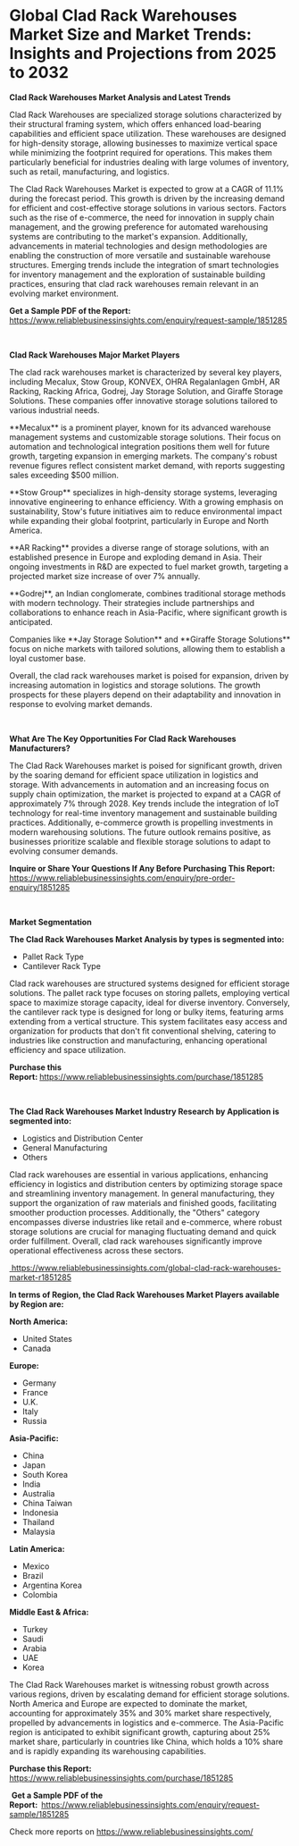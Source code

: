 <p><h1>Global Clad Rack Warehouses Market Size and Market Trends: Insights and Projections from 2025 to 2032</h1></p><p><strong>Clad Rack Warehouses Market Analysis and Latest Trends</strong></p>
<p><p>Clad Rack Warehouses are specialized storage solutions characterized by their structural framing system, which offers enhanced load-bearing capabilities and efficient space utilization. These warehouses are designed for high-density storage, allowing businesses to maximize vertical space while minimizing the footprint required for operations. This makes them particularly beneficial for industries dealing with large volumes of inventory, such as retail, manufacturing, and logistics.</p><p>The Clad Rack Warehouses Market is expected to grow at a CAGR of 11.1% during the forecast period. This growth is driven by the increasing demand for efficient and cost-effective storage solutions in various sectors. Factors such as the rise of e-commerce, the need for innovation in supply chain management, and the growing preference for automated warehousing systems are contributing to the market's expansion. Additionally, advancements in material technologies and design methodologies are enabling the construction of more versatile and sustainable warehouse structures. Emerging trends include the integration of smart technologies for inventory management and the exploration of sustainable building practices, ensuring that clad rack warehouses remain relevant in an evolving market environment.</p></p>
<p><strong>Get a Sample PDF of the Report:&nbsp;</strong> <a href="https://www.reliablebusinessinsights.com/enquiry/request-sample/1851285?utm_campaign=3582&utm_medium=2&utm_source=Github&utm_content=ia&utm_term=26032025&utm_id=clad-rack-warehouses">https://www.reliablebusinessinsights.com/enquiry/request-sample/1851285</a></p>
<p>&nbsp;</p>
<p><strong>Clad Rack Warehouses Major Market Players</strong></p>
<p><p>The clad rack warehouses market is characterized by several key players, including Mecalux, Stow Group, KONVEX, OHRA Regalanlagen GmbH, AR Racking, Racking Africa, Godrej, Jay Storage Solution, and Giraffe Storage Solutions. These companies offer innovative storage solutions tailored to various industrial needs.</p><p>**Mecalux** is a prominent player, known for its advanced warehouse management systems and customizable storage solutions. Their focus on automation and technological integration positions them well for future growth, targeting expansion in emerging markets. The company's robust revenue figures reflect consistent market demand, with reports suggesting sales exceeding $500 million.</p><p>**Stow Group** specializes in high-density storage systems, leveraging innovative engineering to enhance efficiency. With a growing emphasis on sustainability, Stow's future initiatives aim to reduce environmental impact while expanding their global footprint, particularly in Europe and North America.</p><p>**AR Racking** provides a diverse range of storage solutions, with an established presence in Europe and exploding demand in Asia. Their ongoing investments in R&D are expected to fuel market growth, targeting a projected market size increase of over 7% annually.</p><p>**Godrej**, an Indian conglomerate, combines traditional storage methods with modern technology. Their strategies include partnerships and collaborations to enhance reach in Asia-Pacific, where significant growth is anticipated. </p><p>Companies like **Jay Storage Solution** and **Giraffe Storage Solutions** focus on niche markets with tailored solutions, allowing them to establish a loyal customer base. </p><p>Overall, the clad rack warehouses market is poised for expansion, driven by increasing automation in logistics and storage solutions. The growth prospects for these players depend on their adaptability and innovation in response to evolving market demands.</p></p>
<p>&nbsp;</p>
<p><strong>What Are The Key Opportunities For Clad Rack Warehouses Manufacturers?</strong></p>
<p><p>The Clad Rack Warehouses market is poised for significant growth, driven by the soaring demand for efficient space utilization in logistics and storage. With advancements in automation and an increasing focus on supply chain optimization, the market is projected to expand at a CAGR of approximately 7% through 2028. Key trends include the integration of IoT technology for real-time inventory management and sustainable building practices. Additionally, e-commerce growth is propelling investments in modern warehousing solutions. The future outlook remains positive, as businesses prioritize scalable and flexible storage solutions to adapt to evolving consumer demands.</p></p>
<p><strong>Inquire or Share Your Questions If Any Before Purchasing This Report:</strong> <a href="https://www.reliablebusinessinsights.com/enquiry/pre-order-enquiry/1851285?utm_campaign=3582&utm_medium=2&utm_source=Github&utm_content=ia&utm_term=26032025&utm_id=clad-rack-warehouses">https://www.reliablebusinessinsights.com/enquiry/pre-order-enquiry/1851285</a></p>
<p>&nbsp;</p>
<p><strong>Market Segmentation</strong></p>
<p><strong>The Clad Rack Warehouses Market Analysis by types is segmented into:</strong></p>
<p><ul><li>Pallet Rack Type</li><li>Cantilever Rack Type</li></ul></p>
<p><p>Clad rack warehouses are structured systems designed for efficient storage solutions. The pallet rack type focuses on storing pallets, employing vertical space to maximize storage capacity, ideal for diverse inventory. Conversely, the cantilever rack type is designed for long or bulky items, featuring arms extending from a vertical structure. This system facilitates easy access and organization for products that don't fit conventional shelving, catering to industries like construction and manufacturing, enhancing operational efficiency and space utilization.</p></p>
<p><strong>Purchase this Report:&nbsp;</strong><a href="https://www.reliablebusinessinsights.com/purchase/1851285?utm_campaign=3582&utm_medium=2&utm_source=Github&utm_content=ia&utm_term=26032025&utm_id=clad-rack-warehouses">https://www.reliablebusinessinsights.com/purchase/1851285</a></p>
<p>&nbsp;</p>
<p><strong>The Clad Rack Warehouses Market Industry Research by Application is segmented into:</strong></p>
<p><ul><li>Logistics and Distribution Center</li><li>General Manufacturing</li><li>Others</li></ul></p>
<p><p>Clad rack warehouses are essential in various applications, enhancing efficiency in logistics and distribution centers by optimizing storage space and streamlining inventory management. In general manufacturing, they support the organization of raw materials and finished goods, facilitating smoother production processes. Additionally, the "Others" category encompasses diverse industries like retail and e-commerce, where robust storage solutions are crucial for managing fluctuating demand and quick order fulfillment. Overall, clad rack warehouses significantly improve operational effectiveness across these sectors.</p></p>
<p><a href="https://www.reliablebusinessinsights.com/global-clad-rack-warehouses-market-r1851285?utm_campaign=3582&utm_medium=2&utm_source=Github&utm_content=ia&utm_term=26032025&utm_id=clad-rack-warehouses">&nbsp;https://www.reliablebusinessinsights.com/global-clad-rack-warehouses-market-r1851285</a></p>
<p><strong>In terms of Region, the Clad Rack Warehouses Market Players available by Region are:</strong></p>
<p>
    <p> <strong> North America: </strong>
        <ul>
            <li>United States</li>
            <li>Canada</li>
        </ul>
        </p> 
    <p> <strong> Europe: </strong>
        <ul>
            <li>Germany</li>
            <li>France</li>
            <li>U.K.</li>
            <li>Italy</li>
            <li>Russia</li>
        </ul>
        </p> 
    <p> <strong> Asia-Pacific: </strong>
        <ul>
            <li>China</li>
            <li>Japan</li>
            <li>South Korea</li>
            <li>India</li>
            <li>Australia</li>
            <li>China Taiwan</li>
            <li>Indonesia</li>
            <li>Thailand</li>
            <li>Malaysia</li>
        </ul>
        </p> 
    <p> <strong> Latin America: </strong>
        <ul>
            <li>Mexico</li>
            <li>Brazil</li>
            <li>Argentina Korea</li>
            <li>Colombia</li>
        </ul>
        </p> 
    <p> <strong> Middle East & Africa: </strong>
        <ul>
            <li>Turkey</li>
            <li>Saudi</li>
            <li>Arabia</li>
            <li>UAE</li>
            <li>Korea</li>
        </ul>
    </p>
    </p>
<p><p>The Clad Rack Warehouses market is witnessing robust growth across various regions, driven by escalating demand for efficient storage solutions. North America and Europe are expected to dominate the market, accounting for approximately 35% and 30% market share respectively, propelled by advancements in logistics and e-commerce. The Asia-Pacific region is anticipated to exhibit significant growth, capturing about 25% market share, particularly in countries like China, which holds a 10% share and is rapidly expanding its warehousing capabilities.</p></p>
<p><strong>Purchase this Report: </strong><a href="https://www.reliablebusinessinsights.com/purchase/1851285?utm_campaign=3582&utm_medium=2&utm_source=Github&utm_content=ia&utm_term=26032025&utm_id=clad-rack-warehouses">https://www.reliablebusinessinsights.com/purchase/1851285</a></p>
<p>&nbsp;<strong>Get a Sample PDF of the Report:&nbsp;&nbsp;</strong><a href="https://www.reliablebusinessinsights.com/enquiry/request-sample/1851285?utm_campaign=3582&utm_medium=2&utm_source=Github&utm_content=ia&utm_term=26032025&utm_id=clad-rack-warehouses">https://www.reliablebusinessinsights.com/enquiry/request-sample/1851285</a></p>
<p><strong></strong></p>
<p>Check more reports on <a href="https://www.reliablebusinessinsights.com/?utm_campaign=3582&utm_medium=2&utm_source=Github&utm_content=ia&utm_term=26032025&utm_id=clad-rack-warehouses">https://www.reliablebusinessinsights.com/</a></p>